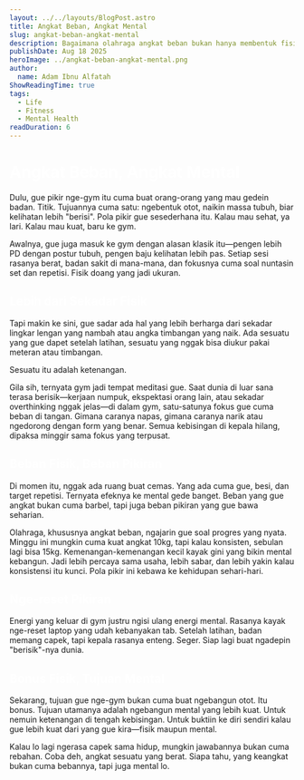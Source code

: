 ```yaml
---
layout: ../../layouts/BlogPost.astro
title: Angkat Beban, Angkat Mental
slug: angkat-beban-angkat-mental
description: Bagaimana olahraga angkat beban bukan hanya membentuk fisik, tapi juga memperkuat mental dan memberikan ketenangan di tengah hiruk pikuk hidup.
publishDate: Aug 18 2025
heroImage: ../angkat-beban-angkat-mental.png
author:
  name: Adam Ibnu Alfatah
ShowReadingTime: true
tags:
  - Life
  - Fitness
  - Mental Health
readDuration: 6
---
```


<h1 style="color:white;">Angkat Beban, Angkat Mental</h1>

Dulu, gue pikir nge-gym itu cuma buat orang-orang yang mau gedein badan. Titik. Tujuannya cuma satu: ngebentuk otot, naikin massa tubuh, biar kelihatan lebih "berisi". Pola pikir gue sesederhana itu. Kalau mau sehat, ya lari. Kalau mau kuat, baru ke gym.

Awalnya, gue juga masuk ke gym dengan alasan klasik itu—pengen lebih PD dengan postur tubuh, pengen baju kelihatan lebih pas. Setiap sesi rasanya berat, badan sakit di mana-mana, dan fokusnya cuma soal nuntasin set dan repetisi. Fisik doang yang jadi ukuran.

<h2 style="color:white;">Lebih dari Sekadar Fisik</h2>

Tapi makin ke sini, gue sadar ada hal yang lebih berharga dari sekadar lingkar lengan yang nambah atau angka timbangan yang naik. Ada sesuatu yang gue dapet setelah latihan, sesuatu yang nggak bisa diukur pakai meteran atau timbangan.

Sesuatu itu adalah ketenangan.

Gila sih, ternyata gym jadi tempat meditasi gue. Saat dunia di luar sana terasa berisik—kerjaan numpuk, ekspektasi orang lain, atau sekadar overthinking nggak jelas—di dalam gym, satu-satunya fokus gue cuma beban di tangan. Gimana caranya napas, gimana caranya narik atau ngedorong dengan form yang benar. Semua kebisingan di kepala hilang, dipaksa minggir sama fokus yang terpusat.

<h2 style="color:white;">Beban Fisik, Beban Pikiran</h2>

Di momen itu, nggak ada ruang buat cemas. Yang ada cuma gue, besi, dan target repetisi. Ternyata efeknya ke mental gede banget. Beban yang gue angkat bukan cuma barbel, tapi juga beban pikiran yang gue bawa seharian.

Olahraga, khususnya angkat beban, ngajarin gue soal progres yang nyata. Minggu ini mungkin cuma kuat angkat 10kg, tapi kalau konsisten, sebulan lagi bisa 15kg. Kemenangan-kemenangan kecil kayak gini yang bikin mental kebangun. Jadi lebih percaya sama usaha, lebih sabar, dan lebih yakin kalau konsistensi itu kunci. Pola pikir ini kebawa ke kehidupan sehari-hari.

<h2 style="color:white;">Nge-reset Pikiran</h2>

Energi yang keluar di gym justru ngisi ulang energi mental. Rasanya kayak nge-reset laptop yang udah kebanyakan tab. Setelah latihan, badan memang capek, tapi kepala rasanya enteng. Seger. Siap lagi buat ngadepin "berisik"-nya dunia.

<h2 style="color:white;">Bonus Fisik, Tujuan Mental</h2>

Sekarang, tujuan gue nge-gym bukan cuma buat ngebangun otot. Itu bonus. Tujuan utamanya adalah ngebangun mental yang lebih kuat. Untuk nemuin ketenangan di tengah kebisingan. Untuk buktiin ke diri sendiri kalau gue lebih kuat dari yang gue kira—fisik maupun mental.

Kalau lo lagi ngerasa capek sama hidup, mungkin jawabannya bukan cuma rebahan. Coba deh, angkat sesuatu yang berat. Siapa tahu, yang keangkat bukan cuma bebannya, tapi juga mental lo.